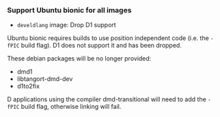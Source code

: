 ### Support Ubuntu bionic for all images

* `develdlang` image: Drop D1 support

Ubuntu bionic requires builds to use position independent code
(i.e. the `-fPIC` build flag). D1 does not support it and has been dropped.

These debian packages will be no longer provided:
- dmd1
- libtangort-dmd-dev
- d1to2fix

D applications using the compiler dmd-transitional will need to add the `-fPIC`
build flag, otherwise linking will fail.

